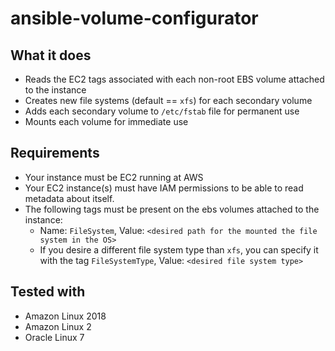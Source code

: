 # ansible-volume-configurator

## What it does

* Reads the EC2 tags associated with each non-root EBS volume attached to the instance
* Creates new file systems (default == `xfs`) for each secondary volume
* Adds each secondary volume to `/etc/fstab` file for permanent use
* Mounts each volume for immediate use


## Requirements

* Your instance must be EC2 running at AWS
* Your EC2 instance(s) must have IAM permissions to be able to read metadata about itself.
* The following tags must be present on the ebs volumes attached to the instance:
  * Name: `FileSystem`, Value: `<desired path for the mounted the file system in the OS>`
  * If you desire a different file system type than `xfs`, you can specify it with the tag `FileSystemType`, Value: `<desired file system type>`


## Tested with

* Amazon Linux 2018
* Amazon Linux 2
* Oracle Linux 7
